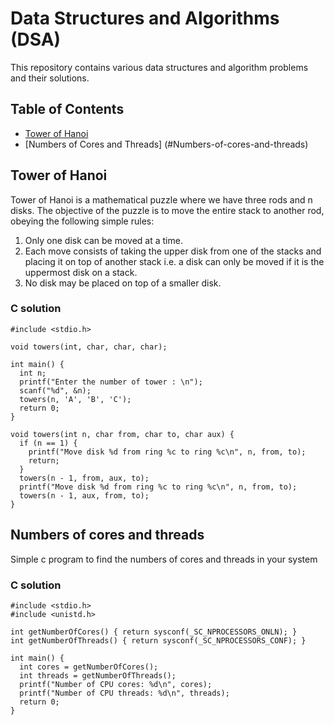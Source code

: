 # Data Structures and Algorithms (DSA)

This repository contains various data structures and algorithm problems and their solutions.

## Table of Contents

* [Tower of Hanoi](#tower-of-hanoi)
* [Numbers of Cores and Threads] (#Numbers-of-cores-and-threads)

## Tower of Hanoi

Tower of Hanoi is a mathematical puzzle where we have three rods and n disks. The objective of the puzzle is to move the entire stack to another rod, obeying the following simple rules: 
1. Only one disk can be moved at a time.
2. Each move consists of taking the upper disk from one of the stacks and placing it on top of another stack i.e. a disk can only be moved if it is the uppermost disk on a stack.
3. No disk may be placed on top of a smaller disk.

### C solution
```
#include <stdio.h>

void towers(int, char, char, char);

int main() {
  int n;
  printf("Enter the number of tower : \n");
  scanf("%d", &n);
  towers(n, 'A', 'B', 'C');
  return 0;
}

void towers(int n, char from, char to, char aux) {
  if (n == 1) {
    printf("Move disk %d from ring %c to ring %c\n", n, from, to);
    return;
  }
  towers(n - 1, from, aux, to);
  printf("Move disk %d from ring %c to ring %c\n", n, from, to);
  towers(n - 1, aux, from, to);
}
```
## Numbers of cores and threads 

Simple c program to find the numbers of cores and threads in your system 

### C solution 
```
#include <stdio.h>
#include <unistd.h>

int getNumberOfCores() { return sysconf(_SC_NPROCESSORS_ONLN); }
int getNumberOfThreads() { return sysconf(_SC_NPROCESSORS_CONF); }

int main() {
  int cores = getNumberOfCores();
  int threads = getNumberOfThreads();
  printf("Number of CPU cores: %d\n", cores);
  printf("Number of CPU threads: %d\n", threads);
  return 0;
}
```

